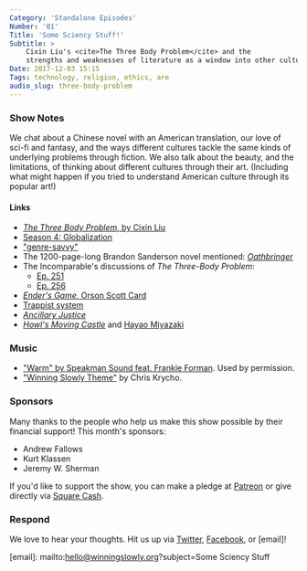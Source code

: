 ```yaml
---
Category: 'Standalone Episodes'
Number: '01'
Title: 'Some Sciency Stuff!'
Subtitle: >
    Cixin Liu's <cite>The Three Body Problem</cite> and the
    strengths and weaknesses of literature as a window into other cultures.
Date: 2017-12-03 15:15
Tags: technology, religion, ethics, are
audio_slug: three-body-problem
---
```


### Show Notes

We chat about a Chinese novel with an American translation, our love of sci-fi and fantasy, and the ways different cultures tackle the same kinds of underlying problems through fiction. We also talk about the beauty, and the limitations, of thinking about different cultures through their art. (Including what might happen if you tried to understand American culture through its popular art!)

#### Links

* [_The Three Body Problem_, by Cixin Liu](https://www.alibris.com/The-Three-Body-Problem-Cixin-Liu/book/30154746)
* [Season 4: Globalization](http://www.winningslowly.org/season-4.html)
* ["genre-savvy"](http://tvtropes.org/pmwiki/pmwiki.php/Main/GenreSavvy)
* The 1200-page-long Brandon Sanderson novel mentioned: [_Oathbringer_](https://www.alibris.com/Oathbringer-Book-Three-of-the-Stormlight-Archive-Brandon-Sanderson/book/38608681)
* The Incomparable's discussions of _The Three-Body Problem_:
  * [Ep. 251](https://www.theincomparable.com/theincomparable/251/#t=29:55)
  * [Ep. 256](https://www.theincomparable.com/theincomparable/256/#t=50:17)
* [_Ender's Game_, Orson Scott Card](https://www.alibris.com/Enders-Game-Orson-Scott-Card/book/2043006)
* [Trappist system](http://www.trappist.one)
* [_Ancillary Justice_](https://www.alibris.com/Ancillary-Justice-Ann-Leckie/book/24548541)
* [_Howl's Moving Castle_](https://en.wikipedia.org/wiki/Howl%27s_Moving_Castle_%28film%29) and [Hayao Miyazaki](https://en.wikipedia.org/wiki/Hayao_Miyazaki)

### Music

* ["Warm" by Speakman Sound feat. Frankie Forman](https://speakmansound.bandcamp.com/album/warm-ep). Used by permission.
* ["Winning Slowly Theme"](https://soundcloud.com/chriskrycho/winning-slowly) by Chris Krycho.

### Sponsors

Many thanks to the people who help us make this show possible by their financial support! This month's sponsors:

* Andrew Fallows
* Kurt Klassen
* Jeremy W. Sherman

If you'd like to support the show, you can make a pledge at [Patreon] or give directly via [Square Cash].

[patreon]: https://www.patreon.com/winningslowly
[square cash]: https://cash.me/$winningslowly

### Respond

We love to hear your thoughts. Hit us up via [Twitter], [Facebook], or [email]!

[twitter]: //www.twitter.com/winningslowly
[facebook]: //www.facebook.com/winningslowlypodcast

[email]: mailto:hello@winningslowly.org?subject=Some Sciency Stuff
